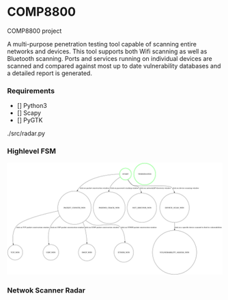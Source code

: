 # COMP8800
COMP8800 project

A multi-purpose penetration testing tool capable of scanning entire networks and devices. This tool supports both Wifi scanning as well as Bluetooth scanning. Ports and services running on individual devices are scanned and compared against most up to date vulnerability databases and a detailed report is generated. 


### Requirements
- [] Python3
- [] Scapy
- [] PyGTK

./src/radar.py <Interface> <PacketCount>




### Highlevel FSM 

![Alt text](./doc/imgs/highlevel-fsm.png)


### Netwok Scanner Radar



